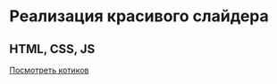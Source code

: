 # Реализация красивого слайдера

## HTML, CSS, JS


[Посмотреть котиков](https://polinapolina94.github.io/slider/)
